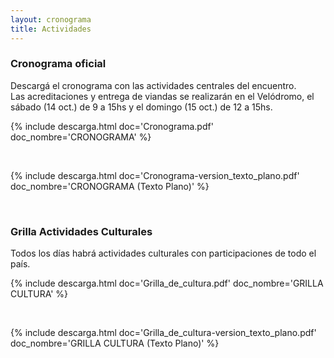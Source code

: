 ```yaml
---
layout: cronograma
title: Actividades
---
```

### Cronograma oficial 

Descargá el cronograma con las actividades centrales del encuentro.
<br/>
Las acreditaciones y entrega de viandas se realizarán en el Velódromo, el sábado (14 oct.) de 9 a 15hs y el domingo (15 oct.) de 12 a 15hs. 


{% include descarga.html doc='Cronograma.pdf' doc_nombre='CRONOGRAMA' %}

<br/>

{% include descarga.html doc='Cronograma-version_texto_plano.pdf' doc_nombre='CRONOGRAMA (Texto Plano)' %}

<br/>

### Grilla Actividades Culturales

Todos los días habrá actividades culturales con participaciones de todo el país.

{% include descarga.html doc='Grilla_de_cultura.pdf' doc_nombre='GRILLA CULTURA' %}

<br/>

{% include descarga.html doc='Grilla_de_cultura-version_texto_plano.pdf' doc_nombre='GRILLA CULTURA (Texto Plano)' %}
